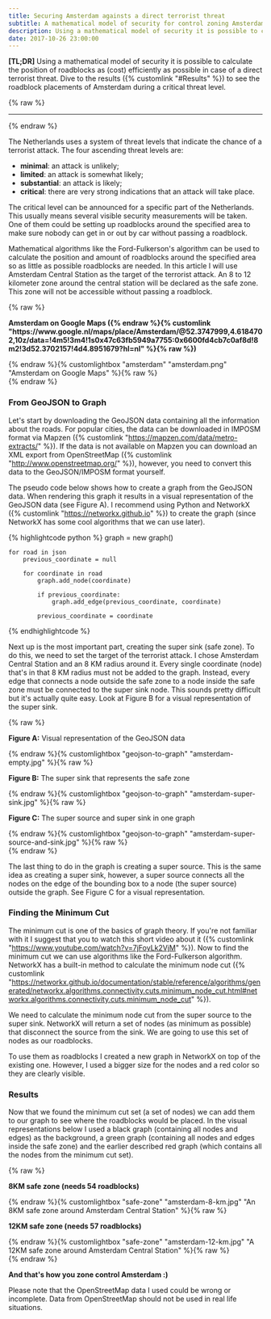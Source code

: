 ```yaml
---
title: Securing Amsterdam againsts a direct terrorist threat
subtitle: A mathematical model of security for control zoning Amsterdam in case of a critical threat level.
description: Using a mathematical model of security it is possible to calculate the position of roadblocks as (cost) efficiently as possible in case of a direct terrorist threat.
date: 2017-10-26 23:00:00
---
```


**[TL;DR]** Using a mathematical model of security it is possible to calculate the position of roadblocks as (cost) efficiently as possible in case of a direct terrorist threat. Dive to the results ({% customlink "#Results" %}) to see the roadblock placements of Amsterdam during a critical threat level.

{% raw %}<hr>{% endraw %}

The Netherlands uses a system of threat levels that indicate the chance of a terrorist attack. The four ascending threat levels are:

* **minimal**: an attack is unlikely;
* **limited**: an attack is somewhat likely;
* **substantial**: an attack is likely;
* **critical**: there are very strong indications that an attack will take place.

The critical level can be announced for a specific part of the Netherlands. This usually means several visible security measurements will be taken. One of them could be setting up roadblocks around the specified area to make sure nobody can get in or out by car without passing a roadblock.

Mathematical algorithms like the Ford-Fulkerson's algorithm can be used to calculate the position and amount of roadblocks around the specified area so as little as possible roadblocks are needed. In this article I will use Amsterdam Central Station as the target of the terrorist attack. An 8 to 12 kilometer zone around the central station will be declared as the safe zone. This zone will not be accessible without passing a roadblock.

{% raw %}
<div class="row img-carousel img-carousel-max">
	<div class="col-md-12">
		<p><strong>Amsterdam on Google Maps ({% endraw %}{% customlink "https://www.google.nl/maps/place/Amsterdam/@52.3747999,4.6184702,10z/data=!4m5!3m4!1s0x47c63fb5949a7755:0x6600fd4cb7c0af8d!8m2!3d52.3702157!4d4.8951679?hl=nl" %}{% raw %})</strong></p>
		{% endraw %}{% customlightbox "amsterdam" "amsterdam.png" "Amsterdam on Google Maps" %}{% raw %}
	</div>
</div>
{% endraw %}

### From GeoJSON to Graph

Let's start by downloading the GeoJSON data containing all the information about the roads. For popular cities, the data can be downloaded in IMPOSM format via Mapzen ({% customlink "https://mapzen.com/data/metro-extracts/" %}). If the data is not available on Mapzen you can download an XML export from OpenStreetMap ({% customlink "http://www.openstreetmap.org/" %}), however, you need to convert this data to the GeoJSON/IMPOSM format yourself.

The pseudo code below shows how to create a graph from the GeoJSON data. When rendering this graph it results in a visual representation of the GeoJSON data (see Figure A). I recommend using Python and NetworkX ({% customlink "https://networkx.github.io" %}) to create the graph (since NetworkX has some cool algorithms that we can use later).

{% highlightcode python %}
	graph = new graph()

	for road in json
		previous_coordinate = null

		for coordinate in road
			graph.add_node(coordinate)
			
			if previous_coordinate:
				graph.add_edge(previous_coordinate, coordinate)

			previous_coordinate = coordinate
{% endhighlightcode %}

Next up is the most important part, creating the super sink (safe zone). To do this, we need to set the target of the terrorist attack. I chose Amsterdam Central Station and an 8 KM radius around it. Every single coordinate (node) that's in that 8 KM radius must not be added to the graph. Instead, every edge that connects a node outside the safe zone to a node inside the safe zone must be connected to the super sink node. This sounds pretty difficult but it's actually quite easy. Look at Figure B for a visual representation of the super sink.

{% raw %}
<div class="row img-carousel img-carousel-max">
	<div class="col-md-4">
		<p><strong>Figure A:</strong> Visual representation of the GeoJSON data</p>
		{% endraw %}{% customlightbox "geojson-to-graph" "amsterdam-empty.jpg" %}{% raw %}
	</div>
	<div class="col-md-4">
		<p><strong>Figure B:</strong> The super sink that represents the safe zone</p>
		{% endraw %}{% customlightbox "geojson-to-graph" "amsterdam-super-sink.jpg" %}{% raw %}
	</div>
	<div class="col-md-4">
		<p><strong>Figure C:</strong> The super source and super sink in one graph</p>
		{% endraw %}{% customlightbox "geojson-to-graph" "amsterdam-super-source-and-sink.jpg" %}{% raw %}
	</div>
</div>
{% endraw %}

The last thing to do in the graph is creating a super source. This is the same idea as creating a super sink, however, a super source connects all the nodes on the edge of the bounding box to a node (the super source) outside the graph. See Figure C for a visual representation.

### Finding the Minimum Cut

The minimum cut is one of the basics of graph theory. If you're not familiar with it I suggest that you to watch this short video about it ({% customlink "https://www.youtube.com/watch?v=7jFoyLk2VjM" %}). Now to find the minimum cut we can use algorithms like the Ford-Fulkerson algorithm. NetworkX has a built-in method to calculate the minimum node cut ({% customlink "https://networkx.github.io/documentation/stable/reference/algorithms/generated/networkx.algorithms.connectivity.cuts.minimum_node_cut.html#networkx.algorithms.connectivity.cuts.minimum_node_cut" %}).

We need to calculate the minimum node cut from the super source to the super sink. NetworkX will return a set of nodes (as minimum as possible) that disconnect the source from the sink. We are going to use this set of nodes as our roadblocks.

To use them as roadblocks I created a new graph in NetworkX on top of the existing one. However, I used a bigger size for the nodes and a red color so they are clearly visible.

### Results

Now that we found the minimum cut set (a set of nodes) we can add them to our graph to see where the roadblocks would be placed. In the visual representations below I used a black graph (containing all nodes and edges) as the background, a green graph (containing all nodes and edges inside the safe zone) and the earlier described red graph (which contains all the nodes from the minimum cut set).

{% raw %}
<div class="row img-carousel img-carousel-max">
	<div class="col-md-6">
		<p><strong>8KM safe zone (needs 54 roadblocks)</strong></p>
		{% endraw %}{% customlightbox "safe-zone" "amsterdam-8-km.jpg" "An 8KM safe zone around Amsterdam Central Station" %}{% raw %}
	</div>
	<div class="col-md-6">
		<p><strong>12KM safe zone (needs 57 roadblocks)</strong></p>
		{% endraw %}{% customlightbox "safe-zone" "amsterdam-12-km.jpg" "A 12KM safe zone around Amsterdam Central Station" %}{% raw %}
	</div>
</div>
{% endraw %}

**And that's how you zone control Amsterdam :)**

Please note that the OpenStreetMap data I used could be wrong or incomplete. Data from OpenStreetMap should not be used in real life situations.